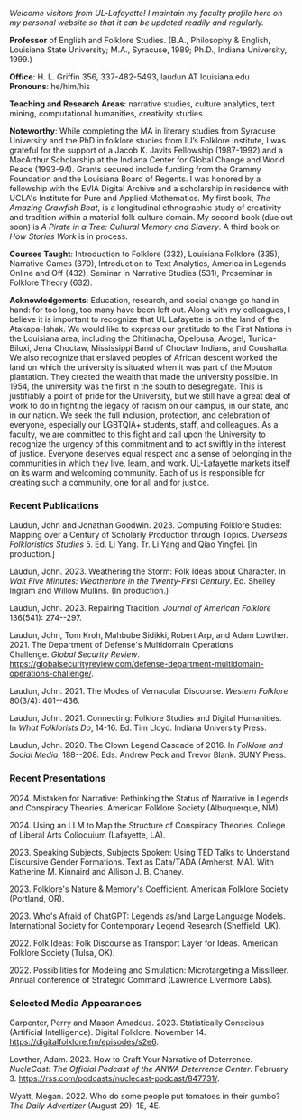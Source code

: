 *Welcome visitors from UL-Lafayette! I maintain my faculty profile here on my personal website so that it can be updated readily and regularly.*

**Professor** of English and Folklore Studies. (B.A., Philosophy & English, Louisiana State University; M.A., Syracuse, 1989; Ph.D., Indiana University, 1999.)  

**Office**: H. L. Griffin 356, 337-482-5493, laudun AT louisiana.edu  
**Pronouns**: he/him/his

**Teaching and Research Areas**: narrative studies, culture analytics, text mining, computational humanities, creativity studies.

**Noteworthy**: While completing the MA in literary studies from Syracuse University and the PhD in folklore studies from IU’s Folklore Institute, I was grateful for the support of a Jacob K. Javits Fellowship (1987-1992) and a MacArthur Scholarship at the Indiana Center for Global Change and World Peace (1993-94). Grants secured include funding from  the Grammy Foundation and the Louisiana Board of Regents. I was honored by a fellowship with the EVIA Digital Archive and a scholarship in residence with UCLA's Institute for Pure and Applied Mathematics. My first book, *The Amazing Crawfish Boat*, is a longitudinal ethnographic study of creativity and tradition within a material folk culture domain. My second book (due out soon) is *A Pirate in a Tree: Cultural Memory and Slavery*. A third book on *How Stories Work* is in process.

**Courses Taught**: Introduction to Folklore (332), Louisiana Folklore (335), Narrative Games (370), Introduction to Text Analytics, America in Legends Online and Off (432), Seminar in Narrative Studies (531), Proseminar in Folklore Theory (632).

**Acknowledgements**: Education, research, and social change go hand in hand: for too long, too many have been left out. Along with my colleagues, I believe it is important to recognize that UL Lafayette is on the land of the Atakapa-Ishak. We would like to express our gratitude to the First Nations in the Louisiana area, including the Chitimacha, Opelousa, Avogel, Tunica-Biloxi, Jena Choctaw, Mississippi Band of Choctaw Indians, and Coushatta. We also recognize that enslaved peoples of African descent worked the land on which the university is situated when it was part of the Mouton plantation. They created the wealth that made the university possible. In 1954, the university was the first in the south to desegregate. This is justifiably a point of pride for the University, but we still have a great deal of work to do in fighting the legacy of racism on our campus, in our state, and in our nation. We seek the full inclusion, protection, and celebration of everyone, especially our LGBTQIA+ students, staff, and colleagues. As a faculty, we are committed to this fight and call upon the University to recognize the urgency of this commitment and to act swiftly in the interest of justice. Everyone deserves equal respect and a sense of belonging in the communities in which they live, learn, and work. UL-Lafayette markets itself on its warm and welcoming community. Each of us is responsible for creating such a community, one for all and for justice. 

### Recent Publications

Laudun, John and Jonathan Goodwin. 2023. Computing Folklore Studies: Mapping over a Century of Scholarly Production through Topics. *Overseas Folkloristics Studies* 5. Ed. Li Yang. Tr. Li Yang and Qiao Yingfei. \[In production.\]

Laudun, John. 2023. Weathering the Storm: Folk Ideas about Character. In *Wait Five Minutes: Weatherlore in the Twenty-First Century*. Ed. Shelley Ingram and Willow Mullins. (In production.)

Laudun, John. 2023. Repairing Tradition. *Journal of American Folklore* 136(541): 274--297.

Laudun, John, Tom Kroh, Mahbube Sidikki, Robert Arp, and Adam Lowther. 2021. The Department of Defense's Multidomain Operations Challenge. *Global Security Review*. https://globalsecurityreview.com/defense-department-multidomain-operations-challenge/.

Laudun, John. 2021. The Modes of Vernacular Discourse. *Western Folklore* 80(3/4): 401--436.

Laudun, John. 2021. Connecting: Folklore Studies and Digital Humanities. In *What Folklorists Do*, 14-16. Ed. Tim Lloyd. Indiana University Press.

Laudun, John. 2020. The Clown Legend Cascade of 2016. In *Folklore and Social Media*, 188--208. Eds. Andrew Peck and Trevor Blank. SUNY Press.

### Recent Presentations

2024\. Mistaken for Narrative: Rethinking the Status of Narrative in Legends and Conspiracy Theories. American Folklore Society (Albuquerque, NM). 

2024\. Using an LLM to Map the Structure of Conspiracy Theories. College of Liberal Arts Colloquium (Lafayette, LA). 

2023\. Speaking Subjects, Subjects Spoken: Using TED Talks to Understand
Discursive Gender Formations. Text as Data/TADA (Amherst, MA). With
Katherine M. Kinnaird and Allison J. B. Chaney.

2023\. Folklore's Nature & Memory's Coefficient. American Folklore
Society (Portland, OR).

2023\. Who's Afraid of ChatGPT: Legends as/and Large Language Models.
International Society for Contemporary Legend Research (Sheffield, UK).

2022\. Folk Ideas: Folk Discourse as Transport Layer for Ideas. American
Folklore Society (Tulsa, OK).

2022\. Possibilities for Modeling and Simulation: Microtargeting a
Missilleer. Annual conference of Strategic Command (Lawrence Livermore
Labs).

### Selected Media Appearances

Carpenter, Perry and Mason Amadeus. 2023. Statistically Conscious
(Artificial Intelligence). Digital Folklore. November 14.
<https://digitalfolklore.fm/episodes/s2e6>.

Lowther, Adam. 2023. How to Craft Your Narrative of Deterrence.
*NucleCast: The Official Podcast of the ANWA Deterrence Center*.
February 3. <https://rss.com/podcasts/nuclecast-podcast/847731/>.

Wyatt, Megan. 2022. Who do some people put tomatoes in their gumbo? *The
Daily Advertizer* (August 29): 1E, 4E.
